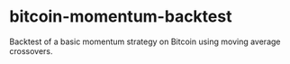 # bitcoin-momentum-backtest
Backtest of a basic momentum strategy on Bitcoin using moving average crossovers.
